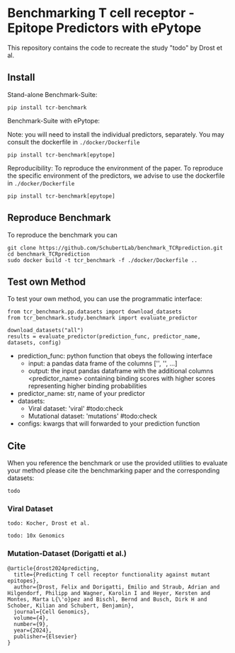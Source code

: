 # Benchmarking T cell receptor - Epitope Predictors with ePytope
This repository contains the code to recreate the study "todo" by Drost et al.

## Install
Stand-alone Benchmark-Suite:
```
pip install tcr-benchmark
```

Benchmark-Suite with ePytope:

Note: you will need to install the individual predictors, separately. You may consult the dockerfile in `./docker/Dockerfile`
```
pip install tcr-benchmark[epytope]
```

Reproducibility:
To reproduce the environment of the paper. To reproduce the specific environment of the predictors, we advise to use the dockerfile in `./docker/Dockerfile`
```
pip install tcr-benchmark[epytope]
```

## Reproduce Benchmark
To reproduce the benchmark you can
```
git clone https://github.com/SchubertLab/benchmark_TCRprediction.git
cd benchmark_TCRprediction
sudo docker build -t tcr_benchmark -f ./docker/Dockerfile ..

```

## Test own Method
To test your own method, you can use the programmatic interface:
```
from tcr_benchmark.pp.datasets import download_datasets
from tcr_benchmark.study.benchmark import evaluate_predictor

download_datasets("all")
results = evaluate_predictor(prediction_func, predictor_name, datasets, config)
```
- prediction_func: python function that obeys the following interface
  - input: a pandas data frame of the columns ['', '', ...]
  - output: the input pandas dataframe with the additional columns <predictor_name> containing binding scores with higher scores representing higher binding probabilities
- predictor_name: str, name of your predictor
- datasets:
  - Viral dataset: 'viral' #todo:check
  - Mutational dataset: 'mutations' #todo:check
- configs: kwargs that will forwarded to your prediction function

## Cite
When you reference the benchmark or use the provided utilities to evaluate your method please cite the benchmarking paper and the corresponding datasets:
```
todo
```

### Viral Dataset
```
todo: Kocher, Drost et al.
```


```
todo: 10x Genomics
```

### Mutation-Dataset (Dorigatti et al.)
```
@article{drost2024predicting,
  title={Predicting T cell receptor functionality against mutant epitopes},
  author={Drost, Felix and Dorigatti, Emilio and Straub, Adrian and Hilgendorf, Philipp and Wagner, Karolin I and Heyer, Kersten and Montes, Marta L{\'o}pez and Bischl, Bernd and Busch, Dirk H and Schober, Kilian and Schubert, Benjamin},
  journal={Cell Genomics},
  volume={4},
  number={9},
  year={2024},
  publisher={Elsevier}
}
```
